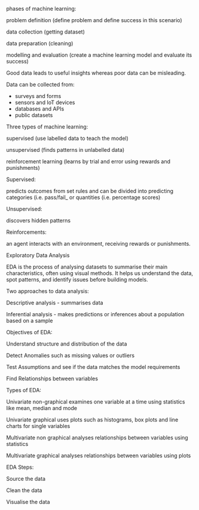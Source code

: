 phases of machine learning:

problem definition (define problem and define success in this scenario)

data collection (getting dataset)

data preparation (cleaning)

modelling and evaluation (create a machine learning model and evaluate its success)



Good data leads to useful insights whereas poor data can be misleading.

Data can be collected from:

* surveys and forms
* sensors and IoT devices
* databases and APIs
* public datasets



Three types of machine learning:

supervised (use labelled data to teach the model)

unsupervised (finds patterns in unlabelled data)

reinforcement learning (learns by trial and error using rewards and punishments)



Supervised:

predicts outcomes from set rules and can be divided into predicting categories (i.e. pass/fail\_ or quantities (i.e. percentage scores)



Unsupervised:

discovers hidden patterns



Reinforcements:

an agent interacts with an environment, receiving rewards or punishments.



Exploratory Data Analysis

EDA is the process of analysing datasets to summarise their main characteristics, often using visual methods. It helps us understand the data, spot patterns, and identify issues before building models.



Two approaches to data analysis:

Descriptive analysis - summarises data

Inferential analysis - makes predictions or inferences about a population based on a sample



Objectives of EDA:

Understand structure and distribution of the data

Detect Anomalies such as missing values or outliers

Test Assumptions and see if the data matches the model requirements

Find Relationships between variables



Types of EDA:

Univariate non-graphical examines one variable at a time using statistics like mean, median and mode

Univariate graphical uses plots such as histograms, box plots and line charts for single variables

Multivariate non graphical analyses relationships between variables using statistics

Multivariate graphical analyses relationships between variables using plots



EDA Steps:

Source the data

Clean the data

Visualise the data





